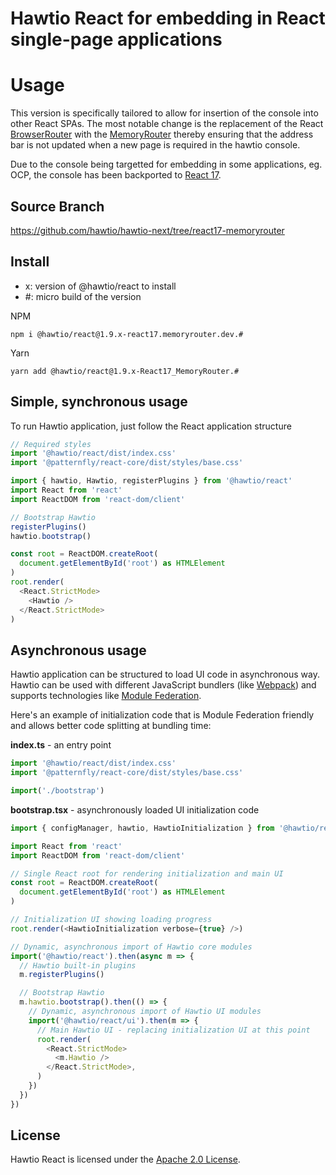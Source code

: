 # Hawtio React for embedding in React single-page applications

# Usage

This version is specifically tailored to allow for insertion of the console
into other React SPAs. The most notable change is the replacement of the React
[BrowserRouter](https://v5.reactrouter.com/web/api/BrowserRouter) with the
[MemoryRouter](https://v5.reactrouter.com/core/api/MemoryRouter) thereby ensuring
that the address bar is not updated when a new page is required in the hawtio console.

Due to the console being targetted for embedding in some applications, eg. OCP, the console has been backported to [React 17](https://17.reactjs.org/).

## Source Branch

https://github.com/hawtio/hawtio-next/tree/react17-memoryrouter

## Install

- x: version of @hawtio/react to install
- #: micro build of the version

NPM

```console
npm i @hawtio/react@1.9.x-react17.memoryrouter.dev.#
```

Yarn

```console
yarn add @hawtio/react@1.9.x-React17_MemoryRouter.#
```

## Simple, synchronous usage

To run Hawtio application, just follow the React application structure

```javascript
// Required styles
import '@hawtio/react/dist/index.css'
import '@patternfly/react-core/dist/styles/base.css'

import { hawtio, Hawtio, registerPlugins } from '@hawtio/react'
import React from 'react'
import ReactDOM from 'react-dom/client'

// Bootstrap Hawtio
registerPlugins()
hawtio.bootstrap()

const root = ReactDOM.createRoot(
  document.getElementById('root') as HTMLElement
)
root.render(
  <React.StrictMode>
    <Hawtio />
  </React.StrictMode>
)
```

## Asynchronous usage

Hawtio application can be structured to load UI code in asynchronous way. Hawtio can be used with different
JavaScript bundlers (like [Webpack](https://webpack.js.org/)) and supports technologies like [Module Federation](https://webpack.js.org/concepts/module-federation/).

Here's an example of initialization code that is Module Federation friendly and allows better code splitting at bundling time:

**index.ts** - an entry point

```javascript
import '@hawtio/react/dist/index.css'
import '@patternfly/react-core/dist/styles/base.css'

import('./bootstrap')
```

**bootstrap.tsx** - asynchronously loaded UI initialization code

```javascript
import { configManager, hawtio, HawtioInitialization } from '@hawtio/react/init'

import React from 'react'
import ReactDOM from 'react-dom/client'

// Single React root for rendering initialization and main UI
const root = ReactDOM.createRoot(
  document.getElementById('root') as HTMLElement
)

// Initialization UI showing loading progress
root.render(<HawtioInitialization verbose={true} />)

// Dynamic, asynchronous import of Hawtio core modules
import('@hawtio/react').then(async m => {
  // Hawtio built-in plugins
  m.registerPlugins()

  // Bootstrap Hawtio
  m.hawtio.bootstrap().then(() => {
    // Dynamic, asynchronous import of Hawtio UI modules
    import('@hawtio/react/ui').then(m => {
      // Main Hawtio UI - replacing initialization UI at this point
      root.render(
        <React.StrictMode>
          <m.Hawtio />
        </React.StrictMode>,
      )
    })
  })
})
```

## License

Hawtio React is licensed under the [Apache 2.0 License](./LICENSE).
